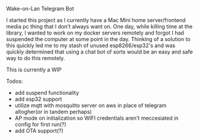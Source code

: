Wake-on-Lan Telegram Bot

I started this project as I currently have a Mac Mini home server/frontend media pc thing that I don't always want on. One day, while killing time at the library, I wanted to work on my docker servers remotely and forgot I had suspended the computer at some point in the day. Thinking of a solution to this quickly led me to my stash of unused esp8266/esp32's and was quickly determined that using a chat bot of sorts would be an easy and safe way to do this remotely.

This is currently a WIP

Todos:
- add suspend functionality
- add esp32 support
- utilize mqtt with mosquitto server on aws in place of telegram altogher(or in tandem perhaps)
- AP mode on initialization so WIFI credentials aren't meccesiated in config for first run(?)
- add OTA support(?)
